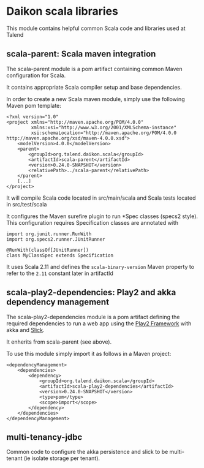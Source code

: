 # Daikon scala libraries

This module contains helpful common Scala code and libraries used at Talend

## scala-parent: Scala maven integration

The scala-parent module is a pom artifact containing common Maven configuration for Scala.

It contains appropriate Scala compiler setup and base dependencies.

In order to create a new Scala maven module, simply use the following Maven pom template:

```
<?xml version="1.0"
<project xmlns="http://maven.apache.org/POM/4.0.0"
         xmlns:xsi="http://www.w3.org/2001/XMLSchema-instance"
         xsi:schemaLocation="http://maven.apache.org/POM/4.0.0 http://maven.apache.org/xsd/maven-4.0.0.xsd">
    <modelVersion>4.0.0</modelVersion>
    <parent>
        <groupId>org.talend.daikon.scala</groupId>
        <artifactId>scala-parent</artifactId>
        <version>0.24.0-SNAPSHOT</version>
        <relativePath>../scala-parent</relativePath>
    </parent>
    [...]
</project>
```

It will compile Scala code located in src/main/scala and Scala tests located in src/test/scala

It configures the Maven surefire plugin to run *Spec classes (specs2 style). This configuration requires Specification classes are annotated with

```
import org.junit.runner.RunWith
import org.specs2.runner.JUnitRunner

@RunWith(classOf[JUnitRunner])
class MyClassSpec extends Specification
```

It uses Scala 2.11 and defines the `scala-binary-version` Maven property to refer to the `2.11` constant later in artifactId

## scala-play2-dependencies: Play2 and akka dependency management

The scala-play2-dependencies module is a pom artifact defining the required dependencies to run a web app using the [Play2 Framework](https://www.playframework.com/) with akka and [Slick](http://slick.lightbend.com/).

It enherits from scala-parent (see above).

To use this module simply import it as follows in a Maven project:

```
<dependencyManagement>
    <dependencies>
        <dependency>
            <groupId>org.talend.daikon.scala</groupId>
            <artifactId>scala-play2-dependencies</artifactId>
            <version>0.24.0-SNAPSHOT</version>
            <type>pom</type>
            <scope>import</scope>
        </dependency>
    </dependencies>
</dependencyManagement>
```

## multi-tenancy-jdbc

Common code to configure the akka persistence and slick to be multi-tenant (ie isolate storage per tenant).


